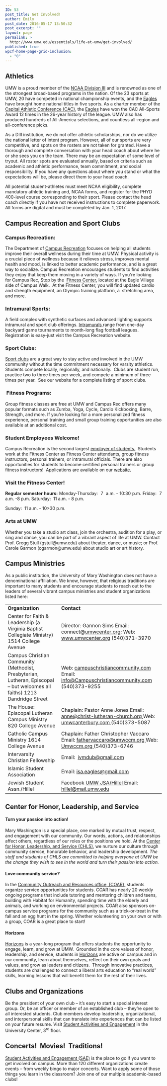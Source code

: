 ```yaml
---
ID: 53
post_title: Get Involved!
author: Emily
post_date: 2016-05-17 13:50:32
post_excerpt: ""
layout: page
permalink: >
  http://www.umw.edu/essentials/life-at-umw/get-involved/
published: true
wpcf-home-page-grid-inclusion:
  - "0"
---
```

<h2>Athletics</h2>
UMW is a proud member of the <a href="http://www.ncaa.org/about?division=d3">NCAA Division III</a> and is renowned as one of the strongest broad-based programs in the nation. Of the 23 sports at UMW, 20 have competed in national championship events, and the <a href="http://www.umweagles.com/landing/index">Eagles</a> have brought home national titles in five sports. As a charter member of the <a href="http://cacsports.com/landing/index">Capital Athletic Conference (CAC)</a>, the <a href="http://www.umweagles.com/landing/index">Eagles</a> have won the CAC All-Sports Award 12 times in the 26-year history of the league. UMW also has produced hundreds of All-America selections, and countless all-region and all-conference picks.

As a DIII institution, we do not offer athletic scholarships, nor do we utilize the national letter of intent program. However, all of our sports are very competitive, and spots on the rosters are not taken for granted. Have a thorough and complete conversation with your head coach about where he or she sees you on the team. There may be an expectation of some level of tryout. All roster spots are evaluated annually, based on criteria such as academic and athletic performance, team commitment, and social responsibility. If you have any questions about where you stand or what the expectations will be, please direct them to your head coach.

All potential student-athletes must meet NCAA eligibility, complete mandatory athletic training and, NCAA forms, and register for the PHYD 400-level course corresponding to their sport. Please contact the head coach directly if you have not received instructions to complete paperwork. All forms are digital and must be completed by Jan. 1, 2017.
<h2>Campus Recreation and Sport Clubs</h2>
<h3>Campus Recreation:</h3>
The Department of <a href="http://students.umw.edu/campusrec">Campus Recreation</a> focuses on helping all students improve their overall wellness during their time at UMW. Physical activity is a crucial piece of wellness because it relieves stress, improves mental health and mood, is linked to better academic performance, and is a great way to socialize. Campus Recreation encourages students to find activities they enjoy that keep them moving in a variety of ways. If you're looking for Campus Rec, Stop by the  <a href="http://students.umw.edu/campusrec/facilities/fitness-center/">Fitness Center</a>, located at the Eagle Village side of Campus Walk.  At the Fitness Center, you will find updated cardio and strength equipment, an Olympic training platform, a  stretching area, and more.
<h3>Intramural Sports:</h3>
A field complex with synthetic surfaces and advanced lighting supports intramural and sport club offerings. <a href="http://students.umw.edu/campusrec/imsports/">Intramurals </a>range from one-day backyard game tournaments to month-long flag football leagues.  Registration is easy-just visit the Campus Recreation website.
<h3 style="text-align: left">Sport Clubs:</h3>
<a href="http://students.umw.edu/campusrec/sportclubs/">Sport clubs</a> are a great way to stay active and involved in the UMW community without the time commitment necessary for varsity athletics. Students compete locally, regionally, and nationally.  Clubs are student run, practice two to three times per week, and compete a minimum of three times per year.  See our website for a complete listing of sport clubs.
<h3><strong> Fitness Programs:</strong></h3>
Group fitness classes are free at UMW and Campus Rec offers many popular formats such as Zumba, Yoga, Cycle, Cardio Kickboxing, Barre, Strength, and more. If you’re looking for a more personalized fitness experience, personal training and small group training opportunities are also available at an additional cost.
<h3><strong>Student Employees Welcome!</strong></h3>
Campus Recreation is the second largest <a href="http://students.umw.edu/campusrec/employment/">employer of students.</a>  Students work at the Fitness Center as Fitness Center attendants, group fitness instructors, personal trainers, or intramural officials. There are also opportunities for students to become certified personal trainers or group fitness instructors!  Applications are available on our <a href="http://students.umw.edu/campusrec/employment/">website.</a>
<h3>Visit the Fitness Center!</h3>
<p style="text-align: justify"><strong>Regular semester hours:</strong>
Monday-Thursday:  7  a.m. - 10:30 p.m.
Friday:  7 a.m. -8 p.m.
Saturday:  11 a.m. - 8 p.m.</p>
<p style="text-align: justify">Sunday:  11 a.m. - 10&gt;30 p.m.</p>
<p style="text-align: justify"></p>

<h3>Arts at UMW</h3>
Whether you take a studio art class, join the orchestra, audition for a play, or sing and dance, you can be part of a vibrant aspect of life at UMW. Contact Prof. Gregg Stull (gstull@umw.edu) about theater, dance, or music; or Prof. Carole Garmon (cgarmon@umw.edu) about studio art or art history.
<h2>Campus Ministries</h2>
As a public institution, the University of Mary Washington does not have a denominational affiliation. We know, however, that religious traditions are important to many students and encourage students to reach out to the leaders of several vibrant campus ministries and student organizations listed here:
<table>
<tbody>
<tr>
<td width="313"><strong>Organization</strong></td>
<td width="383"><strong>Contact</strong></td>
</tr>
<tr>
<td width="313">Center for Faith &amp; Leadership (a Virginia Baptist Collegiate Ministry)
1514 College Avenue</td>
<td width="383">Director: Gannon Sims
Email: connect@<a href="mailto:umwcenter.org">umwcenter.org</a>;
Web:   <a href="http://www.umwcenter.org/">www.umwcenter.org</a>
(540)371-3970</td>
</tr>
<tr>
<td width="313">Campus Christian Community (Methodist, Presbyterian, Lutheran, Episcopal – but welcomes all faiths)
1213 Dandridge Street</td>
<td width="383">Web: <a href="http://www.campuschristiancommunity.com/index.html">campuschristiancommunity.com
</a>Email: <a href="mailto:info@Campuschristiancommunity.com">info@Campuschristiancommunity.com
</a>(540)373-9255</td>
</tr>
<tr>
<td width="313">The House: Episcopal Lutheran Campus Ministry
820 College Avenue</td>
<td width="383">Chaplain: Pastor Anne Jones
Email: <a href="mailto:anne@christ-lutheran-church.org">anne@christ-lutheran-church.org
</a>Web:  <a href="http://www.umwcanterbury.com/">umwcanterbury.com
</a>(540)373-5087</td>
</tr>
<tr>
<td width="313">Catholic Campus Ministry
1614 College Avenue</td>
<td width="383">Chaplain: Father Christopher Vaccaro
Email: <a href="mailto:fathervaccaro@umwccm.org">fathervaccaro@umwccm.org
</a>Web:  <a href="http://umwccm.org/favicon.ico">Umwccm.org
</a>(540)373-6746</td>
</tr>
<tr>
<td width="313">Intervarsity Christian Fellowship</td>
<td width="383">Email:  <a href="mailto:ivmdub@gmail.com">ivmdub@gmail.com</a></td>
</tr>
<tr>
<td width="313">Islamic Student Association</td>
<td width="383">Email: <a href="mailto:isa.eagles@gmail.com">isa.eagles@gmail.com</a></td>
</tr>
<tr>
<td width="313">Jewish Student Assn./Hillel</td>
<td width="383">Facebook <a href="https://www.facebook.com/groups/175017365898110/">UMW JSA/Hillel
</a>Email:  <a href="mailto:hillel@mail.umw.edu">hillel@mail.umw.edu</a></td>
</tr>
</tbody>
</table>
<h2>Center for Honor, Leadership, and Service</h2>
<h4>Turn your passion into action!</h4>
Mary Washington is a special place, one marked by mutual trust, respect, and engagement with our community. Our words, actions, and relationships affect others, regardless of our roles or the positions we hold. At the <a href="http://students.umw.edu/chls/n-e-s-t/">Center for Honor, Leadership, and Service (CHLS)</a>, we nurture our culture through community service, honorable behavior, and leadership development. <em>The staff and students of CHLS are committed to helping everyone at UMW be the change they wish to see in the world and turn their passion into action.</em>
<h4>Love community service?</h4>
In the <a href="http://students.umw.edu/coar/">Community Outreach and Resources office, (COAR),</a> students organize service opportunities for students. COAR has nearly 20 weekly ongoing programs that include tutoring and mentoring children and teens, building with Habitat for Humanity, spending time with the elderly and animals, and working on environmental projects. COAR also sponsors on-campus service programs for the community such as a trick-or-treat in the fall and an egg hunt in the spring. Whether volunteering on your own or with a group, COAR is a great place to start!
<h4>Horizons</h4>
<a href="http://students.umw.edu/chls/welcome-2/horizons/">Horizons</a> is a year-long program that offers students the opportunity to engage, learn, and grow at UMW.  Grounded in the core values of honor, leadership, and service, students in <a href="http://students.umw.edu/chls/welcome-2/horizons/">Horizons</a> are active on campus and in our community, learn about themselves, reflect on their own goals and values, and grow as leaders and citizens.  Through innovative practices, students are challenged to connect a liberal arts education to “real world” skills, learning lessons that will benefit them for the rest of their lives.
<h2>Clubs and Organizations</h2>
Be the president of your own club – it’s easy to start a special interest group. Or, be an officer or member of an established club – they’re open to all interested students. Club members develop leadership, organizational, and interpersonal skills that can translate into experiences that can be listed on your future resume. Visit <a href="http://students.umw.edu/studentactivities/">Student Activities and Engagement</a> in the University Center, 3<sup>rd</sup> floor.
<h2>Concerts!  Movies!  Traditions!</h2>
<a href="http://students.umw.edu/studentactivities/">Student Activities and Engagement (SAE)</a> is the place to go if you want to get involved on campus. More than 120 different organizations create events – from weekly bingo to major concerts. Want to apply some of those things you learn in the classroom? Join one of our multiple academic-based clubs!